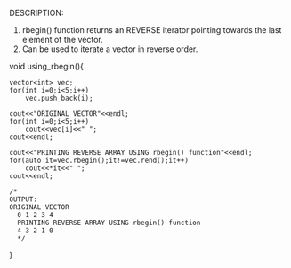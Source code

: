 DESCRIPTION:
1. rbegin() function returns an REVERSE iterator pointing towards the last element of the vector.
2. Can be used to iterate a vector in reverse order.

void using_rbegin(){

    vector<int> vec;
    for(int i=0;i<5;i++)
    	vec.push_back(i);

    cout<<"ORIGINAL VECTOR"<<endl;
    for(int i=0;i<5;i++)
    	cout<<vec[i]<<" ";
    cout<<endl;
    
    cout<<"PRINTING REVERSE ARRAY USING rbegin() function"<<endl;
    for(auto it=vec.rbegin();it!=vec.rend();it++)
    	cout<<*it<<" ";
    cout<<endl;

    /*
    OUTPUT:
    ORIGINAL VECTOR
	  0 1 2 3 4 
	  PRINTING REVERSE ARRAY USING rbegin() function
	  4 3 2 1 0 
	  */
}
